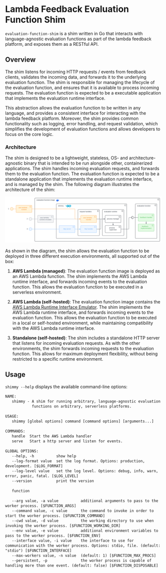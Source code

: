 # Lambda Feedback Evaluation Function Shim

`evaluation-function-shim` is a shim written in Go that interacts with language-agnostic evaluation functions as part of the lambda feedback platform, and exposes them as a RESTful API.

## Overview

The shim listens for incoming HTTP requests / events from feedback clients, validates the incoming data, and forwards it to the underlying evaluation function. The shim is responsible for managing the lifecycle of the evaluation function, and ensures that it is available to process incoming requests. The evaluation function is expected to be a executable application that implements the evaluation runtime interface.

This abstraction allows the evaluation function to be written in any language, and provides a consistent interface for interacting with the lambda feedback platform. Moreover, the shim provides common functionality such as logging, error handling, and request validation, which simplifies the development of evaluation functions and allows developers to focus on the core logic.

### Architecture

The shim is designed to be a lightweight, stateless, OS- and architecture-agnostic binary that is intended to be run alongside other, containerized applications. The shim handles incoming evaluation requests, and forwards them to the evaluation function. The evaluation function is expected to be a standalone application that implements the evaluation runtime interface, and is managed by the shim. The following diagram illustrates the architecture of the shim:

![Component Diagram](./docs/img/evaluation-function-shim-component-diagram.svg)

As shown in the diagram, the shim allows the evaluation function to be deployed in three different execution environments, all supported out of the box:

1. **AWS Lambda (managed)**: The evaluation function image is deployed as an AWS Lambda function. The shim implements the AWS Lambda runtime interface, and forwards incoming events to the evaluation function. This allows the evaluation function to be executed in a serverless environment.

2. **AWS Lambda (self-hosted)**: The evaluation function image contains the [AWS Lambda Runtime Interface Emulator](https://github.com/aws/aws-lambda-runtime-interface-emulator). The shim implements the AWS Lambda runtime interface, and forwards incoming events to the evaluation function. This allows the evaluation function to be executed in a local or self-hosted environment, while maintaining compatibility with the AWS Lambda runtime interface.

3. **Standalone (self-hosted)**: The shim includes a standalone HTTP server that listens for incoming evaluation requests. As with the other environments, the shim forwards incoming requests to the evaluation function. This allows for maximum deployment flexibility, without being restricted to a specific runtime environment.

## Usage

`shimmy --help` displays the available command-line options:

```shell
NAME:
   shimmy - A shim for running arbitrary, language-agnostic evaluation
            functions on arbitrary, serverless platforms.

USAGE:
   shimmy [global options] command [command options] [arguments...]

COMMANDS:
   handle  Start the AWS Lambda handler
   serve   Start a http server and listen for events.

GLOBAL OPTIONS:
   --help, -h          show help
   --log-format value  set the log format. Options: production, development. [$LOG_FORMAT]
   --log-level value   set the log level. Options: debug, info, warn, error, panic, fatal. [$LOG_LEVEL]
   --version           print the version

   function

   --arg value, -a value          additional arguments to pass to the worker process. [$FUNCTION_ARGS]
   --command value, -c value      the command to invoke in order to start the worker process. [$FUNCTION_COMMAND]
   --cwd value, -d value          the working directory to use when invoking the worker process. [$FUNCTION_WORKING_DIR]
   --env value, -e value          additional environment variables to pass to the worker process. [$FUNCTION_ENV]
   --interface value, -i value    the interface to use for communication with the worker process. Options: stdio, file. (default: "stdio") [$FUNCTION_INTERFACE]
   --max-workers value, -n value  (default: 1) [$FUNCTION_MAX_PROCS]
   --persistent, -p               the worker process is capable of handling more than one event. (default: false) [$FUNCTION_DISPOSABLE]
```
